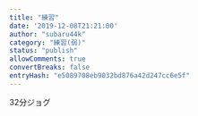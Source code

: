 ```yaml
---
title: "練習"
date: '2019-12-08T21:21:00'
author: "subaru44k"
category: "練習(弱)"
status: "publish"
allowComments: true
convertBreaks: false
entryHash: "e5089708eb9032bd876a42d247cc6e5f"
---
```

32分ジョグ

